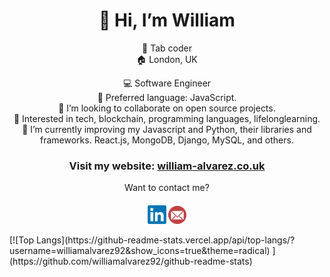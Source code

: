 <div align="center">
  
# 👋 Hi, I’m William

</div>

<div align="center">
🎹 Tab coder</br>
🏠 London, UK</br>

  💻 Software Engineer</br>
🤖 Preferred language: JavaScript.</br>
💞️ I’m looking to collaborate on open source projects.</br>
👀 Interested in tech, blockchain, programming languages, lifelonglearning.</br>
🌱 I’m currently improving my Javascript and Python, their libraries and frameworks. React.js, MongoDB, Django, MySQL, and others.</br>

</div>
<div align="center">
  
### Visit my website: <a href="https://william-alvarez.co.uk/">william-alvarez.co.uk</a>

Want to contact me?
  
</div>

####
<p align="center">
<a href="https://www.linkedin.com/in/williamalvarez92/" target="_blank"><img src="/Linkedin.png" alt="Linkedin" width="30"></a>
  <a href="mailto:williamalvarez672@gmail.com" target="_blank"><img src="/575009.png" alt="Email" width="29"></a>
</p>
[![Top Langs](https://github-readme-stats.vercel.app/api/top-langs/?username=williamalvarez92&show_icons=true&theme=radical)
](https://github.com/williamalvarez92/github-readme-stats)




